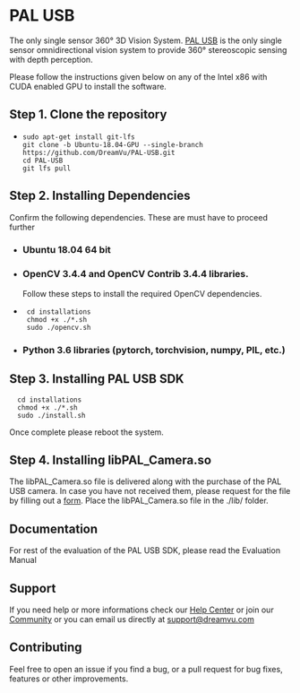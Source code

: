 # PAL USB
The only single sensor 360° 3D Vision System. [PAL USB](https://dreamvu.com/pal-usb/) is the only single sensor omnidirectional vision system to provide 360° stereoscopic sensing with depth perception. 

Please follow the instructions given below on any of the Intel x86 with CUDA enabled GPU to install the software.

## Step 1. Clone the repository 
-     sudo apt-get install git-lfs
      git clone -b Ubuntu-18.04-GPU --single-branch https://github.com/DreamVu/PAL-USB.git
      cd PAL-USB
      git lfs pull
      
## Step 2. Installing Dependencies 
Confirm the following dependencies. These are must have to proceed further

- ### Ubuntu 18.04 64 bit

- ### OpenCV 3.4.4 and OpenCV Contrib 3.4.4 libraries. 
  Follow these steps to install the required OpenCV dependencies. 
-      cd installations
       chmod +x ./*.sh
       sudo ./opencv.sh

- ### Python 3.6 libraries (pytorch, torchvision, numpy, PIL, etc.)

## Step 3. Installing PAL USB SDK
      cd installations
      chmod +x ./*.sh
      sudo ./install.sh 

Once complete please reboot the system.

## Step 4. Installing libPAL_Camera.so
The libPAL_Camera.so file is delivered along with the purchase of the PAL USB camera. In case you have not received them, please request for the file by filling out a [form](https://support.dreamvu.com/portal/en/newticket). Place the libPAL_Camera.so file in the ./lib/ folder. 
      
## Documentation 
For rest of the evaluation of the PAL USB SDK, please read the Evaluation Manual

## Support 
If you need help or more informations check our [Help Center](https://support.dreamvu.com/portal/en/home) or join our [Community](https://support.dreamvu.com/portal/en/community/dreamvu-inc) or you can email us directly at support@dreamvu.com 

## Contributing
Feel free to open an issue if you find a bug, or a pull request for bug fixes, features or other improvements.
